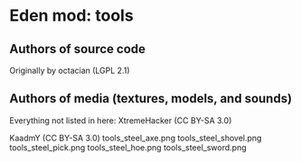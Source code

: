 Eden mod: tools
================

Authors of source code
----------------------
Originally by octacian (LGPL 2.1)

Authors of media (textures, models, and sounds)
-----------------------------------------------
Everything not listed in here:
XtremeHacker (CC BY-SA 3.0)

KaadmY (CC BY-SA 3.0)
	tools_steel_axe.png
	tools_steel_shovel.png
	tools_steel_pick.png
	tools_steel_hoe.png
	tools_steel_sword.png
